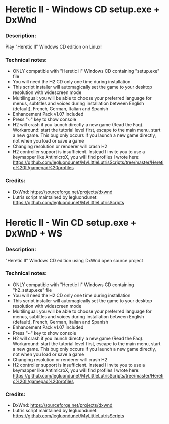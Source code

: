 # Heretic II - Windows CD setup.exe + DxWnd
### Description:
Play "Heretic II" Windows CD edition on Linux!
### Technical notes:
- ONLY compatible with "Heretic II" Windows CD containing "setup.exe" file
- You will need the H2 CD only one time during installation
- This script installer will automagically set the game to your desktop resolution with widescreen mode
- Multilingual: you will be able to choose your preferred language for menus, subtitles and voices during installation between English (default), French, German, Italian and Spanish
- Enhancement Pack v1.07 included
- Press "~" key to show console
- H2 will crash if you launch directly a new game (Read the Faq). Workaround: start the tutorial level first, escape to the main menu, start a new game. This bug only occurs if you launch a new game directly, not when you load or save a game
- Changing resolution or renderer will crash H2
- H2 controller support is insufficient. Instead I invite you to use a keymapper like AntimicroX, you will find profiles I wrote here:
https://github.com/legluondunet/MyLittleLutrisScripts/tree/master/Heretic%20II/gamepad%20profiles
### Credits:
- DxWnd: https://sourceforge.net/projects/dxwnd
- Lutris script maintained by legluondunet: https://github.com/legluondunet/MyLittleLutrisScripts


# Heretic II - Win CD setup.exe + DxWnD + WS
### Description:
"Heretic II" Windows CD edition using DxWnd open source project
### Technical notes:
- ONLY compatible with "Heretic II" Windows CD containing "h2_setup.exe" file
- You will need the H2 CD only one time during installation
- This script installer will automagically set the game to your desktop resolution with widescreen mode
- Multilingual: you will be able to choose your preferred language for menus, subtitles and voices during installation between English (default), French, German, Italian and Spanish
- Enhancement Pack v1.07 included
- Press "~" key to show console
- H2 will crash if you launch directly a new game (Read the Faq). Workaround: start the tutorial level first, escape to the main menu, start a new game. This bug only occurs if you launch a new game directly, not when you load or save a game
- Changing resolution or renderer will crash H2
- H2 controller support is insufficient. Instead I invite you to use a keymapper like AntimicroX, you will find profiles I wrote here:
https://github.com/legluondunet/MyLittleLutrisScripts/tree/master/Heretic%20II/gamepad%20profiles
### Credits:
- DxWnd: https://sourceforge.net/projects/dxwnd
- Lutris script maintained by legluondunet: https://github.com/legluondunet/MyLittleLutrisScripts
